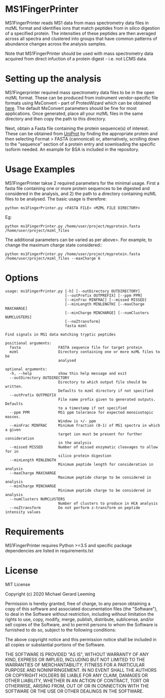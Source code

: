 # MS1FingerPrinter

MS1FingerPrinter reads MS1 data from mass spectrometry data files in mzML format and identifies ions that match peptides from in silico digestion of a specified protein. The intensities of these peptides are then averaged across all spectra and clustered into groups that have common patterns of abundance changes across the analysis samples.

Note that MS1FingerPrinter should be used with mass spectrometry data acquired from direct infuction of a protein digest - i.e. not LCMS data.

# Setting up the analysis

MS1Fingerprinter required mass spectrometry data files to be in the open mzML format. These can be produced from instrument vendor-specific file formats using MsConvert - part of ProteoWizard which can be obtained <a href="http://proteowizard.sourceforge.net/download.html">here</a>. The default MsConvert parameters should be fine for most applications. Once generated, place all your mzML files in the same directory and then copy the path to this directory.

Next, obtain a Fasta file containing the protein sequence(s) of interest. These can be obtained from <a href='https://www.uniprot.org/'>UniProt</a> by finding the appropriate protein and then selecting Format > FASTA (cannonical) or, alternatively, scrolling down to the "sequence" section of a protein entry and sownloading the specific isoform needed. An example for BSA is included in the repository.

# Usage Examples

MS1FingerPrinter takse 2 required parameters for the minimal usage. First a fasta file containing one or more protein sequences to be digested and considered in the analysis, and 2) the path to a directory containing mzML files to be analysed. The basic usage is therefore:

    python ms1FingerPrinter.py <FASTA FILE> <MZML FILE DIRECTORY>

Eg:

    python ms1FingerPrinter.py /home/user/project/myprotein.fasta /home/user/project/mzml_files

The additional parameters can be varied as per above>. For example, to change the maximum charge state considered::

    python ms1FingerPrinter.py /home/user/project/myprotein.fasta /home/user/project/mzml_files --maxCharge 6


# Options
    usage: ms1FingerPrinter.py [-h] [--outDirectory OUTDIRECTORY]
                               [--outPrefix OUTPREFIX] [--ppm PPM]
                               [--minFrac MINFRAC] [--missed MISSED]
                               [--minLength MINLENGTH] [--maxCharge MAXCHARGE]
                               [--minCharge MINCHARGE] [--numClusters NUMCLUSTERS]
                               [--noZtransform]
                               fasta mzml

    Find signals in MS1 data matching tryptic peptides

    positional arguments:
      fasta                 FASTA sequence file for target protein
      mzml                  Directory containing one or more mzML files to be
                            analysed

    optional arguments:
      -h, --help            show this help message and exit
      --outDirectory OUTDIRECTORY
                            Directory to which output file should be written.
                            Defaults to mzml directory if not specified
      --outPrefix OUTPREFIX
                            File name prefix given to generated outputs. Defaults
                            to a timestamp if not specified
      --ppm PPM             MS1 ppm tolerance for expected monoisotopic masses.
                            Window is +/- ppm
      --minFrac MINFRAC     Minimum fraction (0-1) of MS1 spectra in which a given
                            target ion must be present for further consideration
                            in the analysis
      --missed MISSED       Number of missed enzymatic cleavages to allow for in
                            silico protein digestion
      --minLength MINLENGTH
                            Minimum peptide length for consideration in analysis
      --maxCharge MAXCHARGE
                            Maximum peptide charge to be considered in analysis
      --minCharge MINCHARGE
                            Minimum peptide charge to be considered in analysis
      --numClusters NUMCLUSTERS
                            Number of clusters to produce in HCA analysis
      --noZtransform        Do not perform z-transform on peptide intensity values


# Requirements

MS1FingerPrinter requires Python >=3.5 and specific package dependencies are listed in requirements.txt

# License

MIT License

Copyright (c) 2020 Michael Gerard Leeming

Permission is hereby granted, free of charge, to any person obtaining a copy
of this software and associated documentation files (the "Software"), to deal
in the Software without restriction, including without limitation the rights
to use, copy, modify, merge, publish, distribute, sublicense, and/or sell
copies of the Software, and to permit persons to whom the Software is
furnished to do so, subject to the following conditions:

The above copyright notice and this permission notice shall be included in all
copies or substantial portions of the Software.

THE SOFTWARE IS PROVIDED "AS IS", WITHOUT WARRANTY OF ANY KIND, EXPRESS OR
IMPLIED, INCLUDING BUT NOT LIMITED TO THE WARRANTIES OF MERCHANTABILITY,
FITNESS FOR A PARTICULAR PURPOSE AND NONINFRINGEMENT. IN NO EVENT SHALL THE
AUTHORS OR COPYRIGHT HOLDERS BE LIABLE FOR ANY CLAIM, DAMAGES OR OTHER
LIABILITY, WHETHER IN AN ACTION OF CONTRACT, TORT OR OTHERWISE, ARISING FROM,
OUT OF OR IN CONNECTION WITH THE SOFTWARE OR THE USE OR OTHER DEALINGS IN THE
SOFTWARE.
